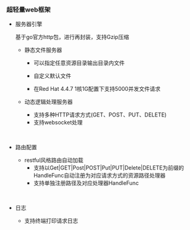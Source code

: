 ### 超轻量web框架

- 服务器引擎

  基于go官方http包，进行再封装，支持Gzip压缩

  - 静态文件服务器

    - 可以指定任意资源目录输出目录内文件
    - 自定义默认文件 


    - 在Red Hat 4.4.7 1核1G配置下支持5000并发文件请求

  - 动态逻辑处理服务器

    - 支持多种HTTP请求方式(GET、POST、PUT、DELETE)
    - 支持websocket处理

    ​

- 路由配置

  - restful风格路由自动加载
    - 支持以Get|GET|Post|POST|Put|PUT|Delete|DELETE为前缀的HandleFunc自动注册为对应请求方式的资源路径处理器
    - 支持单独注册路径及对应处理器HandleFunc

  ​


- 日志

  - 支持终端打印请求日志
